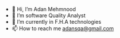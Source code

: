 - 👋 Hi, I’m Adan Mehmnood
- 👀 I’m software Quality Analyst 
-  🌱 I’m currently in F.H.A technologies 
- 📫 How to reach me adansqa@gmail.com

<!---
chadan280/chadan280 is a ✨ special ✨ repository because its `README.md` (this file) appears on your GitHub profile.
You can click the Preview link to take a look at your changes.
--->
